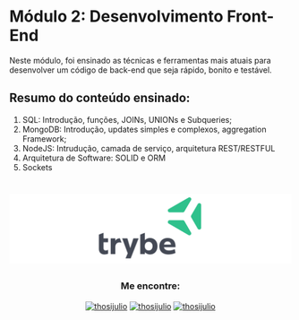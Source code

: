 # Módulo 2: Desenvolvimento Front-End

Neste módulo, foi ensinado as técnicas e ferramentas mais atuais para desenvolver um código de back-end que seja rápido, bonito e testável.

## Resumo do conteúdo ensinado:

1. SQL: Introdução, funções, JOINs, UNIONs e Subqueries;
2. MongoDB: Introdução, updates simples e complexos, aggregation Framework;
3. NodeJS: Intrudução, camada de serviço, arquitetura REST/RESTFUL
4. Arquitetura de Software: SOLID e ORM
5. Sockets

<h1 align="center">
    <img alt="Trybe" src="https://github.com/thosijulio/trybe-projects/blob/main/trybe-logo.png"/>
</h1>
<h3 align=center>Me encontre:</h3>
<p align=center>
<a href="https://www.linkedin.com/in/thosijulio/" target="blank"><img align="center" src="https://cdn.jsdelivr.net/npm/simple-icons@3.0.1/icons/linkedin.svg" alt="thosijulio" height="20" width="20" /></a>
<a href="https://www.github.com/thosijulio/" target="blank"><img align="center" src="https://cdn.jsdelivr.net/npm/simple-icons@3.0.1/icons/github.svg" alt="thosijulio" height="20" width="20" /></a>
<a href="https://www.instagram.com/thosijulio" target="blank"><img align="center" src="https://cdn.jsdelivr.net/npm/simple-icons@3.0.1/icons/instagram.svg" alt="thosijulio" height="20" width="20" /></a>
</p>
